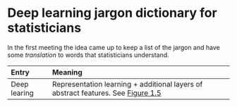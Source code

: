 # Deep learning jargon dictionary for statisticians
In the first meeting the idea came up to keep a list of the jargon and have some _translation_ to words that statisticians understand.

| Entry | Meaning |
| :--- | :------ |
| Deep learing | Representation learning + additional layers of abstract features. See [Figure 1.5](http://www.deeplearningbook.org/contents/intro.html) |

